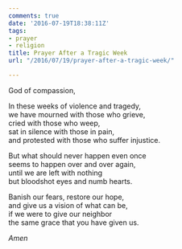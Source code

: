 ```yaml
---
comments: true
date: '2016-07-19T18:38:11Z'
tags:
- prayer
- religion
title: Prayer After a Tragic Week
url: "/2016/07/19/prayer-after-a-tragic-week/"

---
```

God of compassion,

In these weeks of violence and tragedy,  
we have mourned with those who grieve,  
cried with those who weep,  
sat in silence with those in pain,  
and protested with those who suffer injustice.

But what should never happen even once  
seems to happen over and over again,  
until we are left with nothing   
but bloodshot eyes and numb hearts.

Banish our fears, restore our hope,  
and give us a vision of what can be,  
if we were to give our neighbor   
the same grace that you have given us.

*Amen*


